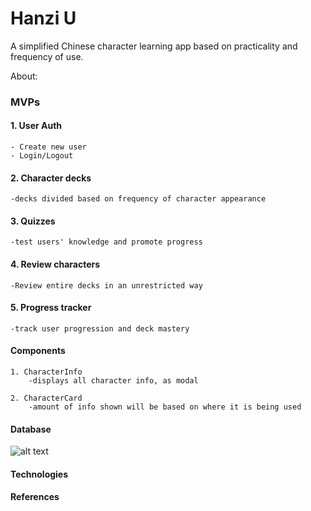 # Hanzi U

A simplified Chinese character learning app based on practicality and frequency of use.

About:

### MVPs

#### 1. User Auth

    - Create new user
    - Login/Logout

#### 2. Character decks

    -decks divided based on frequency of character appearance

#### 3. Quizzes

    -test users' knowledge and promote progress

#### 4. Review characters

    -Review entire decks in an unrestricted way

#### 5. Progress tracker

    -track user progression and deck mastery

#### Components

    1. CharacterInfo
        -displays all character info, as modal

    2. CharacterCard
        -amount of info shown will be based on where it is being used
        
#### Database
![alt text](http://url/to/img.png)
#### Technologies

#### References


